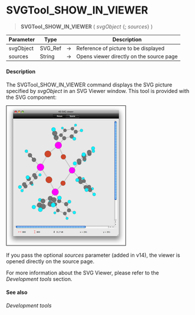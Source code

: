 # SVGTool_SHOW_IN_VIEWER

>**SVGTool_SHOW_IN_VIEWER** ( *svgObject* {; *sources*} )

| Parameter | Type |  | Description |
| --- | --- | --- | --- |
| svgObject | SVG_Ref | &#8594; | Reference of picture to be displayed |
| sources | String | &#8594; | Opens viewer directly on the source page |



#### Description 

The SVGTool\_SHOW\_IN\_VIEWER command displays the SVG picture specified by *svgObject* in an SVG Viewer window. This tool is provided with the SVG component:

![](../images/pict196657.en.png)

If you pass the optional *sources* parameter (added in v14), the viewer is opened directly on the source page.

For more information about the SVG Viewer, please refer to the *Development tools* section.

#### See also 

*Development tools*  